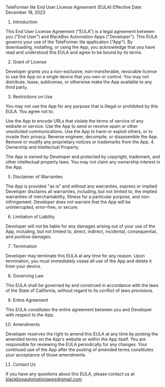 TeleFormer lite End User License Agreement (EULA)
Effective Date: December 18, 2023

1. Introduction

This End User License Agreement ("EULA") is a legal agreement between you ("End User") and BlackBox Automation Apps ("Developer"). This EULA governs your use of the TeleFormer lite application ("App"). By downloading, installing, or using the App, you acknowledge that you have read and understood this EULA and agree to be bound by its terms.

2. Grant of License

Developer grants you a non-exclusive, non-transferable, revocable license to use the App on a single device that you own or control. You may not distribute, lease, sublicense, or otherwise make the App available to any third party.

3. Restrictions on Use

You may not use the App for any purpose that is illegal or prohibited by this EULA. You agree not to:

Use the App to encode URLs that violate the terms of service of any website or service.
Use the App to send or receive spam or other unsolicited communications.
Use the App to harm or exploit others, or to invade their privacy.
Reverse engineer, decompile, or disassemble the App.
Remove or modify any proprietary notices or trademarks from the App.
4. Ownership and Intellectual Property

The App is owned by Developer and protected by copyright, trademark, and other intellectual property laws. You may not claim any ownership interest in the App.

5. Disclaimer of Warranties

The App is provided "as is" and without any warranties, express or implied. Developer disclaims all warranties, including, but not limited to, the implied warranties of merchantability, fitness for a particular purpose, and non-infringement. Developer does not warrant that the App will be uninterrupted, error-free, or secure.

6. Limitation of Liability

Developer will not be liable for any damages arising out of your use of the App, including, but not limited to, direct, indirect, incidental, consequential, and punitive damages.

7. Termination

Developer may terminate this EULA at any time for any reason. Upon termination, you must immediately cease all use of the App and delete it from your device.

8. Governing Law

This EULA shall be governed by and construed in accordance with the laws of the State of California, without regard to its conflict of laws provisions.

9. Entire Agreement

This EULA constitutes the entire agreement between you and Developer with respect to the App.

10. Amendments

Developer reserves the right to amend this EULA at any time by posting the amended terms on the App's website or within the App itself. You are responsible for reviewing the EULA periodically for any changes. Your continued use of the App after the posting of amended terms constitutes your acceptance of those amendments.

11. Contact Us

If you have any questions about this EULA, please contact us at blackboxautomationapps@gmail.com.
